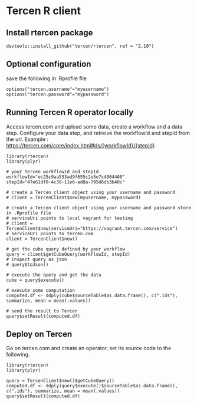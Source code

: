 # Tercen R client

## Install rtercen package

```
devtools::install_github("tercen/rtercen", ref = "2.10")
```

## Optional configuration
save the following in .Rprofile file
```
options("tercen.username"="myusername")
options("tercen.password"="mypassword")
```

## Running Tercen R operator locally

Access tercen.com and upload some data, create a workflow and a data step.
Configure your data step, and retreive the workflowId and stepId from the url.
Example : https://tercen.com/core/index.html#ds/{workflowId}/{stepId}

```
library(rtercen)
library(plyr)

# your Tercen workflowId and stepId
workflowId="ec25c9aa533ad9f655c2e5e7c4004460"
stepId="47e61df0-4c30-11e6-ad8a-795d6db3b40c"

# create a Tercen client object using your username and password
# client = TercenClient$new(myusername, mypassword)

# create a Tercen client object using your username and password store in .Rprofile file
# serviceUri points to local vagrant for testing
# client = TercenClient$new(serviceUri="https://vagrant.tercen.com/service")
# serviceUri points to tercen.com
client = TercenClient$new()

# get the cube query defined by your workflow
query = client$getCubeQuery(workflowId, stepId)
# inspect query as json
# query$toJson()

# execute the query and get the data
cube = query$execute()

# execute some computation
computed.df <- ddply(cube$sourceTable$as.data.frame(), c(".ids"), summarize, mean = mean(.values))
 
# send the result to Tercen
query$setResult(computed.df)

```

## Deploy on Tercen

Go on tercen.com and create an operator, set its source code to the following.

```
library(rtercen)
library(plyr)
  
query = TercenClient$new()$getCubeQuery()
computed.df <- ddply(query$execute()$sourceTable$as.data.frame(), c(".ids"), summarize, mean = mean(.values))
query$setResult(computed.df)

```

